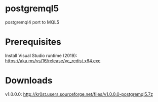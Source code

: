 # postgremql5
postgremql4 port to MQL5

# Prerequisites
Install Visual Studio runtime (2019): https://aka.ms/vs/16/release/vc_redist.x64.exe

# Downloads
v1.0.0.0: http://kr0st.users.sourceforge.net/files/v1.0.0.0-postgremql5.7z
